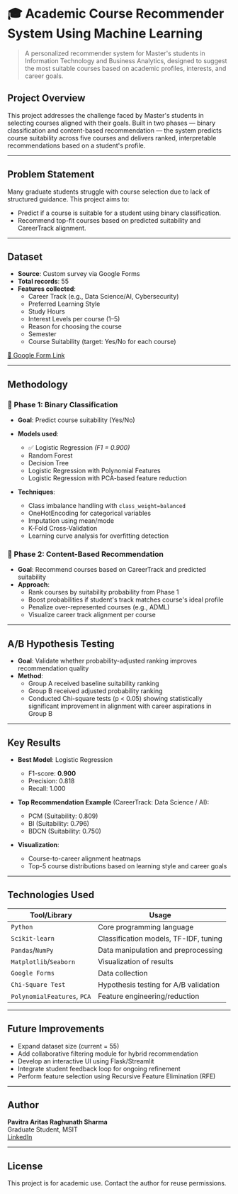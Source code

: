 # 🎓 Academic Course Recommender System Using Machine Learning

> A personalized recommender system for Master's students in Information Technology and Business Analytics, designed to suggest the most suitable courses based on academic profiles, interests, and career goals.

## Project Overview

This project addresses the challenge faced by Master's students in selecting courses aligned with their goals. Built in two phases — binary classification and content-based recommendation — the system predicts course suitability across five courses and delivers ranked, interpretable recommendations based on a student's profile.

---

## Problem Statement

Many graduate students struggle with course selection due to lack of structured guidance. This project aims to:
- Predict if a course is suitable for a student using binary classification.
- Recommend top-fit courses based on predicted suitability and CareerTrack alignment.

---

## Dataset

- **Source**: Custom survey via Google Forms
- **Total records**: 55
- **Features collected**:
  - Career Track (e.g., Data Science/AI, Cybersecurity)
  - Preferred Learning Style
  - Study Hours
  - Interest Levels per course (1–5)
  - Reason for choosing the course
  - Semester
  - Course Suitability (target: Yes/No for each course)

[📄 Google Form Link](https://forms.gle/KJZQhPz8pjdHrWL56)

---

## Methodology

### 🔹 Phase 1: Binary Classification

- **Goal**: Predict course suitability (Yes/No)
- **Models used**:  
  - ✅ Logistic Regression *(F1 = 0.900)*  
  - Random Forest  
  - Decision Tree  
  - Logistic Regression with Polynomial Features  
  - Logistic Regression with PCA-based feature reduction

- **Techniques**:
  - Class imbalance handling with `class_weight=balanced`
  - OneHotEncoding for categorical variables
  - Imputation using mean/mode
  - K-Fold Cross-Validation
  - Learning curve analysis for overfitting detection

### 🔹 Phase 2: Content-Based Recommendation

- **Goal**: Recommend courses based on CareerTrack and predicted suitability
- **Approach**:
  - Rank courses by suitability probability from Phase 1
  - Boost probabilities if student's track matches course's ideal profile
  - Penalize over-represented courses (e.g., ADML)
  - Visualize career track alignment per course

---

## A/B Hypothesis Testing

- **Goal**: Validate whether probability-adjusted ranking improves recommendation quality
- **Method**: 
  - Group A received baseline suitability ranking  
  - Group B received adjusted probability ranking  
  - Conducted Chi-square tests (p < 0.05) showing statistically significant improvement in alignment with career aspirations in Group B

---

## Key Results

- **Best Model**: Logistic Regression
  - F1-score: **0.900**
  - Precision: 0.818
  - Recall: 1.000

- **Top Recommendation Example** (CareerTrack: Data Science / AI):
  - PCM (Suitability: 0.809)
  - BI (Suitability: 0.796)
  - BDCN (Suitability: 0.750)

- **Visualization**:
  - Course-to-career alignment heatmaps
  - Top-5 course distributions based on learning style and career goals

---

## Technologies Used

| Tool/Library       | Usage                                 |
|--------------------|----------------------------------------|
| `Python`           | Core programming language              |
| `Scikit-learn`     | Classification models, TF-IDF, tuning  |
| `Pandas`/`NumPy`   | Data manipulation and preprocessing    |
| `Matplotlib`/`Seaborn` | Visualization of results             |
| `Google Forms`     | Data collection                        |
| `Chi-Square Test`  | Hypothesis testing for A/B validation  |
| `PolynomialFeatures`, `PCA` | Feature engineering/reduction  |

---

## Future Improvements

- Expand dataset size (current = 55)
- Add collaborative filtering module for hybrid recommendation
- Develop an interactive UI using Flask/Streamlit
- Integrate student feedback loop for ongoing refinement
- Perform feature selection using Recursive Feature Elimination (RFE)

---

## Author

**Pavitra Aritas Raghunath Sharma**  
Graduate Student, MSIT  
[LinkedIn](https://linkedin.com/in/pavitra-aritas)

---

## License

This project is for academic use. Contact the author for reuse permissions.
